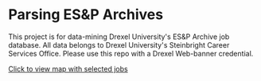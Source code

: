 # Parsing ES&P Archives

This project is for data-mining Drexel University's ES&P Archive job database. All data belongs to Drexel University's Steinbright Career Services Office. Please use this repo with a Drexel Web-banner credential. 

[Click to view map with selected jobs](http://htmlpreview.github.io?https://github.com/jzhang17/ESnP/blob/master/map_coop_1-2.html)
